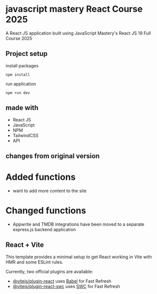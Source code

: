 # javascript mastery React Course 2025
 A React JS application built using JavaScript Mastery's React JS 19 Full Course 2025

## Project setup
install packages
```
npm install
```
run application
```
npm run dev
```

## made with
- React JS
- JavaScript
- NPM
- TailwindCSS
- API

## changes from original version
# Added functions
- want to add more content to the site
# Changed functions
- Appwrite and TMDB integrations have been moved to a separate express.js backend application

## React + Vite

This template provides a minimal setup to get React working in Vite with HMR and some ESLint rules.

Currently, two official plugins are available:

- [@vitejs/plugin-react](https://github.com/vitejs/vite-plugin-react/blob/main/packages/plugin-react/README.md) uses [Babel](https://babeljs.io/) for Fast Refresh
- [@vitejs/plugin-react-swc](https://github.com/vitejs/vite-plugin-react-swc) uses [SWC](https://swc.rs/) for Fast Refresh
